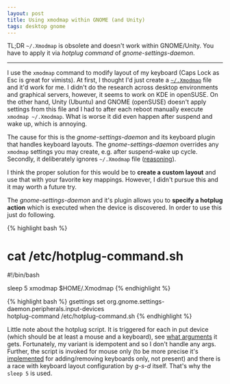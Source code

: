 ```yaml
---
layout: post
title: Using xmodmap within GNOME (and Unity)
tags: desktop gnome
---
```


TL;DR `~/.Xmodmap` is obsolete and doesn't work within GNOME/Unity. You have to
apply it via *hotplug command* of *gnome-settings-daemon*.

---

I use the `xmodmap` command to modify layout of my keyboard (Caps Lock as Esc
is great for vimists).
At first, I thought I'd just create a [`~/.Xmodmap`][gh] file and it'd work for
me.
I didn't do the research across desktop environments and graphical servers,
however, it seems to work on KDE in openSUSE.
On the other hand, Unity (Ubuntu) and GNOME (openSUSE) doesn't apply settings
from this file and I had to after each reboot manually execute `xmodmap
~/.Xmodmap`.
What is worse it did even happen after suspend and wake up, which is annoying.

The cause for this is the *gnome-settings-daemon* and its keyboard plugin that
handles keyboard layouts.
The *gnome-settings-daemon* overrides any `xmodmap` settings you may
create, e.g. after suspend-wake up cycle.
Secondly, it deliberately ignores `~/.Xmodmap` file ([reasoning][nx]).

I think the proper solution for this would be to **create a custom layout** and
use that with your favorite key mappings. However, I didn't pursue this and it
may worth a future try.

The *gnome-settings-daemon* and it's plugin allows you to **specify a hotplug
action** which is executed when the device is discovered. In order to use this
just do following.

{% highlight bash %}
# cat /etc/hotplug-command.sh
#!/bin/bash

sleep 5
xmodmap $HOME/.Xmodmap
{% endhighlight %}

{% highlight bash %}
gsettings set org.gnome.settings-daemon.peripherals.input-devices \
        hotplug-command /etc/hotplug-command.sh
{% endhighlight %}

Little note about the hotplug script.
It is triggered for each in put device (which should be at least a mouse and a
keyboard), see [what arguments][hot] it gets.
Fortunately, my variant is idempotent and so I don't handle any args.
Further, the script is invoked for mouse only (to be more precise it's
[implemented][fix] for adding/removing keyboards only, not present)
and there is a race with keyboard layout configuration by *g-s-d* itself.
That's why the `sleep 5` is used.

[gh]: https://github.com/Werkov/dotfiles/blob/master/.Xmodmap
[nx]: https://bugzilla.gnome.org/show_bug.cgi?id=674874
[hot]: https://github.com/GNOME/gnome-settings-daemon/blob/9287ef9ac5b119abdcbbabd920c19f353e577f90/plugins/common/input-device-example.sh
[fix]: https://bugzilla.gnome.org/show_bug.cgi?id=674221
